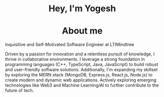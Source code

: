 <div>
<h1 align="center">
Hey, I'm Yogesh
</h1>

<h1 align="center">
About me
</h1>
<p>
Inquisitive and Self-Motivated Software Engineer at LTIMindtree

Driven by a passion for innovation and a relentless pursuit of knowledge, I thrive in collaborative environments. I leverage a strong foundation in programming languages (C++, TypeScript, Java, JavaScript) to build robust and user-friendly software solutions. Additionally, I'm expanding my skillset by exploring the MERN stack (MongoDB, Express.js, React.js, Node.js) to create modern and dynamic web applications. Actively exploring emerging technologies like Web3 and Machine Learning/AI to further contribute to the future of tech.
</p>
</div>
<!--
**Yogesh-chiluka/Yogesh-Chiluka** is a ✨ _special_ ✨ repository because its `README.md` (this file) appears on your GitHub profile.


Here are some ideas to get you started:

- 🔭 I’m currently working on ...
- 🌱 I’m currently learning ...
- 👯 I’m looking to collaborate on ...
- 🤔 I’m looking for help with ...
- 💬 Ask me about ...
- 📫 How to reach me: ...
- 😄 Pronouns: ...
- ⚡ Fun fact: ...
-->
